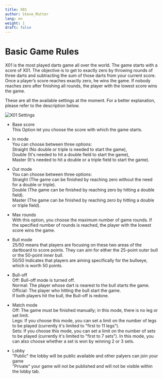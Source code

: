 ```yaml
---
title: X01
author: Steve_Mutter
lang: en
weight: 1
draft: false
---
```


# Basic Game Rules


X01 is the most played darts game all over the world. The game starts with a score of X01. The objective is to get to exactly zero by throwing rounds of three darts and subtracting the sum of those darts from your current score. Once a player’s score reaches exactly zero, he wins the game. If nobody reaches zero after finishing all rounds, the player with the lowest score wins the game.


These are all the available settings at the moment. For a better explanation, please refer to the description below.

![X01 Settings](/game-settings/images/X01.png)

- Base score </br>
This Option let you choose the score with which the game starts.

- In mode </br>
You can choose between three options: </br>
Straight (No double or triple is needed to start the game), </br>
Double (It's needed to hit a double field to start the game), </br>
Master (It's needed to hit a double or a triple field to start the game).

- Out mode </br>
You can choose between three options: </br>
Straight (The game can be finished by reaching zero without the need for a double or triple). </br>
Double (The game can be finished by reaching zero by hitting a double field). </br>
Master (The game can be finished by reaching zero by hitting a double or triple field).

- Max rounds </br>
With this option, you choose the maximum number of game rounds. If the specified number of rounds is reached, the player with the lowest score wins the game.

- Bull mode </br>
25/50 means that players are focusing on these two areas of the dartboard to score points. They can aim for either the 25-point outer bull or the 50-point inner bull. </br>
50/50 Indicates that players are aiming specifically for the bullseye, which is worth 50 points.

- Bull-off </br>
Off: Bull-off mode is turned off. </br>
Normal: The player whose dart is nearest to the bull starts the game.</br>
Official: The player who hitting the bull start the game.</br>
If both players hit the bull, the Bull-off is redone.

- Match mode </br>
Off: The game must be finished manually; in this mode, there is no leg or set limit. </br>
Legs: If you choose this mode, you can set a limit on the number of legs to be played (currently it's limited to "first to 11 legs").</br>
Sets: If you choose this mode, you can set a limit on the number of sets to be played (currently it's limited to "first to 7 sets"). In this mode, you can also choose whether a set is won by winning 2 or 3 sets.</br>

- Lobby </br>
"Public" the lobby will be public available and other palyers can join your game </br>
"Private" your game will not be published and will not be visible within the lobby tab. </br>